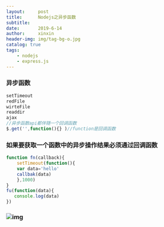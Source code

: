 ```yaml
---
layout:     post
title:      Nodejs之异步函数
subtitle:   
date:       2019-6-14
author:     xinxin
header-img: img/tag-bg-o.jpg
catalog: true
tags:
    - nodejs
    - express.js
--- 
```




### 异步函数

```javascript
setTimeout
redFile
wirteFile
readdir
ajax
//异步函数api都伴随一个回调函数
$.get('',function(){} )//function是回调函数

```







### 如果要获取一个函数中的异步操作结果必须通过回调函数

```javascript
function fn(callback){
    setTimeout(function(){
    var data='hello'
    callbak(data)
    },1000)
}
fu(function(data){
   console.log(data)
})

```

### ![img](file:///tmp/WizNote/01fab8c4-e802-46e1-a895-0e23cf6a60d3/index_files/a979afe1-0159-4a0a-be73-5f8774c4f7a0.png)

